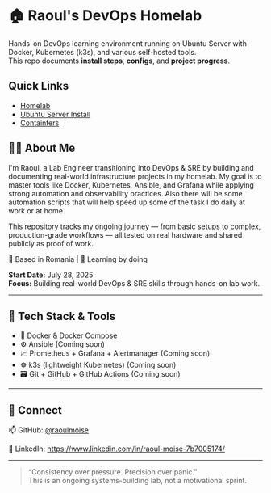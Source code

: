 # 🏠 Raoul's DevOps Homelab

Hands-on DevOps learning environment running on Ubuntu Server with Docker, Kubernetes (k3s), and various self-hosted tools.  
This repo documents **install steps**, **configs**, and **project progress**.

##  Quick Links
- [Homelab](https://github.com/raoulmoise/homelab)
- [Ubuntu Server Install](https://github.com/raoulmoise/homelab/tree/main/ubuntu-server-setup)
- [Containters](https://github.com/raoulmoise/homelab/tree/main/containers)

## 👨‍💻 About Me

I'm Raoul, a Lab Engineer transitioning into DevOps & SRE by building and documenting real-world infrastructure projects in my homelab. My goal is to master tools like Docker, Kubernetes, Ansible, and Grafana while applying strong automation and observability practices. Also there will be some automation scripts that will help speed up some of the task I do daily at work or at home.

This repository tracks my ongoing journey — from basic setups to complex, production-grade workflows — all tested on real hardware and shared publicly as proof of work.

📍 Based in Romania | 🧠 Learning by doing

**Start Date:** July 28, 2025  
**Focus:** Building real-world DevOps & SRE skills through hands-on lab work.  

---

## 🔧 Tech Stack & Tools

- 🐳 Docker & Docker Compose 
- ⚙️ Ansible 	(Coming soon)
- 📈 Prometheus + Grafana + Alertmanager 	(Coming soon)
- ☸️ k3s (lightweight Kubernetes) 	(Coming soon)
- 🗃️ Git + GitHub + GitHub Actions 	(Coming soon)

---

## 🔗 Connect

📫 GitHub: [@raoulmoise](https://github.com/raoulmoise)

🚀 LinkedIn: https://www.linkedin.com/in/raoul-moise-7b7005174/

---

> “Consistency over pressure. Precision over panic.”  
> This is an ongoing systems-building lab, not a motivational sprint.

